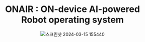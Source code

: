 <div align="center">
  
# ONAIR : ON-device AI-powered Robot operating system

![스크린샷 2024-03-15 155440](https://github.com/ONAIR-ROS/.github/assets/59332148/39752112-4608-4e4e-bcfa-ebad100b65bd)
</div>
